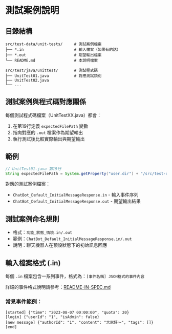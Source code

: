 # 測試案例說明

## 目錄結構
```
src/test-data/unit-tests/     # 測試案例檔案
├── *.in                      # 輸入檔案（如果有的話）
├── *.out                     # 期望輸出檔案
└── README.md                 # 本說明檔案

src/test/java/unittest/       # 測試程式碼
├── UnitTest01.java           # 對應測試類別
├── UnitTest02.java
└── ...
```

## 測試案例與程式碼對應關係

每個測試程式碼檔案（UnitTestXX.java）都會：
1. 在第19行定義 `expectedFilePath` 變數
2. 指向對應的 `.out` 檔案作為期望輸出
3. 執行測試後比較實際輸出與期望輸出

## 範例
```java
// UnitTest01.java 第19行
String expectedFilePath = System.getProperty("user.dir") + "/src/test-data/unit-tests/ChatBot_Default_InitialMessageResponse.out";
```

對應的測試案例檔案：
- `ChatBot_Default_InitialMessageResponse.in` - 輸入事件序列
- `ChatBot_Default_InitialMessageResponse.out` - 期望輸出結果

## 測試案例命名規則
- 格式：`功能_狀態_情境.in/.out`
- 範例：`ChatBot_Default_InitialMessageResponse.in/.out`
- 說明：聊天機器人在預設狀態下的初始訊息回應

## 輸入檔案格式 (.in)
每個 `.in` 檔案包含一系列事件，格式為：`[事件名稱] JSON格式的事件內容`

詳細的事件格式說明請參考：[README-IN-SPEC.md](./README-IN-SPEC.md)

### 常見事件範例：
```
[started] {"time": "2023-08-07 00:00:00", "quota": 20}
[login] {"userId": "1", "isAdmin": false}
[new message] {"authorId": "1", "content": "大家好～", "tags": []}
[end]
```
